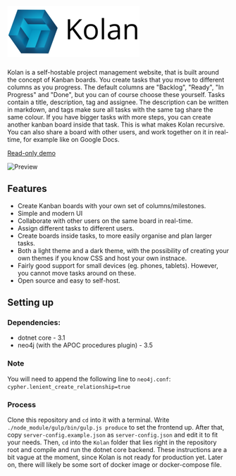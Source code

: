 # <img src="/Kolan/wwwroot/res/logo-text-compressed.png" width="300" height="auto">

Kolan is a self-hostable project management website, that is built around the concept of Kanban boards. You create tasks that you move to different columns as you progress. The default columns are "Backlog", "Ready", "In Progress" and "Done", but you can of course choose these yourself. Tasks contain a title, description, tag and assignee. The description can be written in markdown, and tags make sure all tasks with the same tag share the same colour. If you have bigger tasks with more steps, you can create another kanban board inside that task. This is what makes Kolan recursive. You can also share a board with other users, and work together on it in real-time, for example like on Google Docs.  

[Read-only demo](https://kolan.smrk.me/Board/WDRGEzAw4)

![Preview](https://i.imgur.com/fGNKBaE.png)

## Features
* Create Kanban boards with your own set of columns/milestones.
* Simple and modern UI
* Collaborate with other users on the same board in real-time.
* Assign different tasks to different users.
* Create boards inside tasks, to more easily organise and plan larger tasks.
* Both a light theme and a dark theme, with the possibility of creating your own themes if you know CSS and host your own instnace.
* Fairly good support for small devices (eg. phones, tablets). However, you cannot move tasks around on these.
* Open source and easy to self-host.

## Setting up
### Dependencies:
* dotnet core - 3.1
* neo4j (with the APOC procedures plugin) - 3.5

### Note
You will need to append the following line to `neo4j.conf`: `cypher.lenient_create_relationship=true`

### Process
Clone this repository and `cd` into it with a terminal. Write `./node_module/gulp/bin/gulp.js produce` to set the frontend up. After that, copy `server-config.example.json` as `server-config.json` and edit it to fit your needs. Then, `cd` into the `Kolan` folder that lies right in the repository root and compile and run the dotnet core backend. These instructions are a bit vague at the moment, since Kolan is not ready for production yet. Later on, there will likely be some sort of docker image or docker-compose file.
